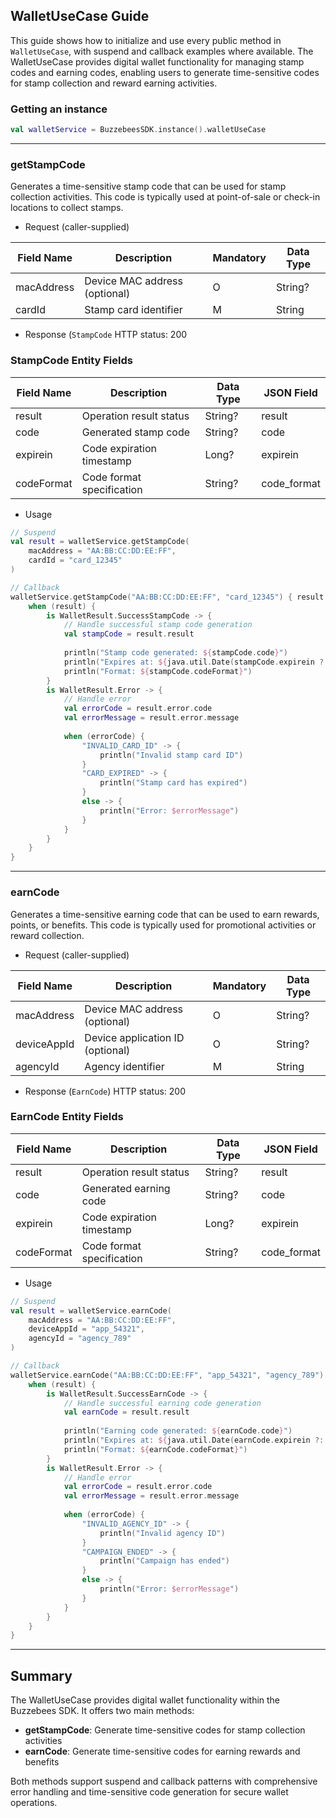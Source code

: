 ## WalletUseCase Guide

This guide shows how to initialize and use every public method in `WalletUseCase`, with suspend and callback examples where available. The WalletUseCase provides digital wallet functionality for managing stamp codes and earning codes, enabling users to generate time-sensitive codes for stamp collection and reward earning activities.

### Getting an instance

```kotlin
val walletService = BuzzebeesSDK.instance().walletUseCase
```

---

### getStampCode

Generates a time-sensitive stamp code that can be used for stamp collection activities. This code is typically used at point-of-sale or check-in locations to collect stamps.

- Request (caller-supplied)

| Field Name  | Description                    | Mandatory | Data Type |
|-------------|--------------------------------|-----------|-----------|
| macAddress  | Device MAC address (optional)  | O         | String?   |
| cardId      | Stamp card identifier          | M         | String    |

- Response (`StampCode`
  HTTP status: 200

### StampCode Entity Fields

| Field Name  | Description                 | Data Type | JSON Field   |
|-------------|-----------------------------|-----------|--------------|
| result      | Operation result status     | String?   | result       |
| code        | Generated stamp code        | String?   | code         |
| expirein    | Code expiration timestamp   | Long?     | expirein     |
| codeFormat  | Code format specification   | String?   | code_format  |

- Usage

```kotlin
// Suspend
val result = walletService.getStampCode(
    macAddress = "AA:BB:CC:DD:EE:FF",
    cardId = "card_12345"
)

// Callback
walletService.getStampCode("AA:BB:CC:DD:EE:FF", "card_12345") { result ->
    when (result) {
        is WalletResult.SuccessStampCode -> {
            // Handle successful stamp code generation
            val stampCode = result.result
            
            println("Stamp code generated: ${stampCode.code}")
            println("Expires at: ${java.util.Date(stampCode.expirein ?: 0)}")
            println("Format: ${stampCode.codeFormat}")
        }
        is WalletResult.Error -> {
            // Handle error
            val errorCode = result.error.code
            val errorMessage = result.error.message
            
            when (errorCode) {
                "INVALID_CARD_ID" -> {
                    println("Invalid stamp card ID")
                }
                "CARD_EXPIRED" -> {
                    println("Stamp card has expired")
                }
                else -> {
                    println("Error: $errorMessage")
                }
            }
        }
    }
}
```

---

### earnCode

Generates a time-sensitive earning code that can be used to earn rewards, points, or benefits. This code is typically used for promotional activities or reward collection.

- Request (caller-supplied)

| Field Name   | Description                     | Mandatory | Data Type |
|--------------|---------------------------------|-----------|-----------|
| macAddress   | Device MAC address (optional)   | O         | String?   |
| deviceAppId  | Device application ID (optional)| O         | String?   |
| agencyId     | Agency identifier               | M         | String    |

- Response (`EarnCode`) 
  HTTP status: 200

### EarnCode Entity Fields

| Field Name  | Description                 | Data Type | JSON Field   |
|-------------|-----------------------------|-----------|--------------|
| result      | Operation result status     | String?   | result       |
| code        | Generated earning code      | String?   | code         |
| expirein    | Code expiration timestamp   | Long?     | expirein     |
| codeFormat  | Code format specification   | String?   | code_format  |

- Usage

```kotlin
// Suspend
val result = walletService.earnCode(
    macAddress = "AA:BB:CC:DD:EE:FF",
    deviceAppId = "app_54321",
    agencyId = "agency_789"
)

// Callback
walletService.earnCode("AA:BB:CC:DD:EE:FF", "app_54321", "agency_789") { result ->
    when (result) {
        is WalletResult.SuccessEarnCode -> {
            // Handle successful earning code generation
            val earnCode = result.result
            
            println("Earning code generated: ${earnCode.code}")
            println("Expires at: ${java.util.Date(earnCode.expirein ?: 0)}")
            println("Format: ${earnCode.codeFormat}")
        }
        is WalletResult.Error -> {
            // Handle error
            val errorCode = result.error.code
            val errorMessage = result.error.message
            
            when (errorCode) {
                "INVALID_AGENCY_ID" -> {
                    println("Invalid agency ID")
                }
                "CAMPAIGN_ENDED" -> {
                    println("Campaign has ended")
                }
                else -> {
                    println("Error: $errorMessage")
                }
            }
        }
    }
}
```

---

## Summary

The WalletUseCase provides digital wallet functionality within the Buzzebees SDK. It offers two main methods:

- **getStampCode**: Generate time-sensitive codes for stamp collection activities
- **earnCode**: Generate time-sensitive codes for earning rewards and benefits

Both methods support suspend and callback patterns with comprehensive error handling and time-sensitive code generation for secure wallet operations.
